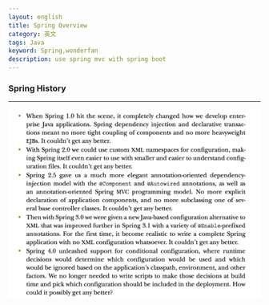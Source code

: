 ```yaml
---
layout: english
title: Spring Overview
category: 英文
tags: Java
keyword: Spring,wonderfan
description: use spring mvc with spring boot
---
```


### Spring History
---

![spring history](images/book/spring/spring-history.png)
